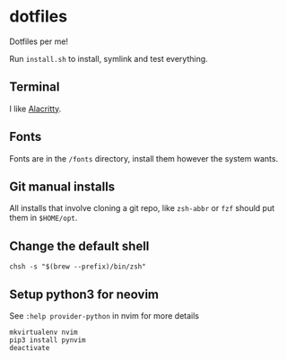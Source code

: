 # dotfiles

Dotfiles per me!

Run `install.sh` to install, symlink and test everything.

## Terminal

I like [Alacritty](https://github.com/alacritty/alacritty).

## Fonts

Fonts are in the `/fonts` directory, install them however the system wants.

## Git manual installs

All installs that involve cloning a git repo, like `zsh-abbr` or `fzf` should put them in `$HOME/opt`.

## Change the default shell

```
chsh -s "$(brew --prefix)/bin/zsh"
```

## Setup python3 for neovim

See `:help provider-python` in nvim for more details

```
mkvirtualenv nvim
pip3 install pynvim
deactivate
```
